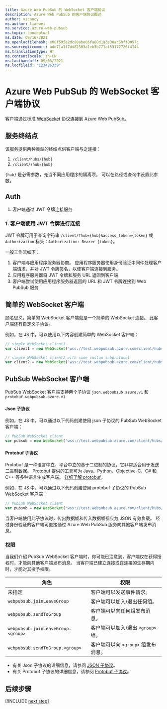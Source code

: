 ```yaml
---
title: Azure Web PubSub 的 WebSocket 客户端协议
description: Azure Web PubSub 的客户端协议概述
author: vicancy
ms.author: lianwei
ms.service: azure-web-pubsub
ms.topic: conceptual
ms.date: 08/16/2021
ms.openlocfilehash: e08f595e2dc80abe06fa68d1a3e30ac68ff0097c
ms.sourcegitcommit: add71a1f7dd82303a1eb3b771af53172726f4144
ms.translationtype: HT
ms.contentlocale: zh-CN
ms.lasthandoff: 09/03/2021
ms.locfileid: "123426339"
---
```

#  <a name="websocket-client-protocols-for-azure-web-pubsub"></a>Azure Web PubSub 的 WebSocket 客户端协议

客户端通过标准 [WebSocket](https://datatracker.ietf.org/doc/html/rfc6455) 协议连接到 Azure Web PubSub。

## <a name="service-endpoint"></a>服务终结点
该服务提供两种类型的终结点供客户端与之连接：
1. `/client/hubs/{hub}`
2. `/client/?hub={hub}`

`{hub}` 是必需参数，充当不同应用程序的隔离项。 可以在路径或查询中设置此参数。

## <a name="auth"></a>Auth
1. 客户端通过 JWT 令牌连接服务

### <a name="1-the-client-connects-using-the-jwt-token"></a>1. 客户端使用 JWT 令牌进行连接

JWT 令牌可用于查询字符串 `/client/?hub={hub}&access_token={token}` 或 `Authorization` 标头：`Authorization: Bearer {token}`。

一般工作流如下：
1. 客户端与应用程序服务器协商。 应用程序服务器使用身份验证中间件处理客户端请求，并对 JWT 令牌签名，以使客户端连接到服务。
2. 应用程序服务器将 JWT 令牌和服务 URL 返回到客户端
3. 客户端尝试使用应用程序服务器返回的 URL 和 JWT 令牌连接到 Web PubSub 服务

<a name="simple_client"></a>

## <a name="the-simple-websocket-client"></a>简单的 WebSocket 客户端
顾名思义，简单的 WebSocket 客户端就是一个简单的 WebSocket 连接。 此客户端还有自定义子协议。 

例如，在 JS 中，可以使用以下内容创建简单的 WebSocket 客户端：
```js
// simple WebSocket client1
var client1 = new WebSocket('wss://test.webpubsub.azure.com/client/hubs/hub1');

// simple WebSocket client2 with some custom subprotocol
var client2 = new WebSocket('wss://test.webpubsub.azure.com/client/hubs/hub1', 'custom.subprotocol')

```

## <a name="the-pubsub-websocket-client"></a>PubSub WebSocket 客户端

PubSub WebSocket 客户端支持两个子协议 `json.webpubsub.azure.v1` 和 `protobuf.webpubsub.azure.v1`

#### <a name="json-subprotocol"></a>Json 子协议

例如，在 JS 中，可以通过以下代码创建使用 json 子协议的 PubSub WebSocket 客户端：
```js
// PubSub WebSocket client
var pubsub = new WebSocket('wss://test.webpubsub.azure.com/client/hubs/hub1', 'json.webpubsub.azure.v1');
```

#### <a name="protobuf-subprotocol"></a>Protobuf 子协议

Protobuf 是一种语言中立、平台中立的基于二进制的协议，它非常适合用于发送二进制数据。 Protobuf 提供的工具可为 Java、Python、Objective-C、C# 和 C++ 等多种语言生成客户端。 [详细了解 protobuf](https://developers.google.com/protocol-buffers)。

例如，在 JS 中，可以通过以下代码创建使用 protobuf 子协议的 PubSub WebSocket 客户端：
```js
// PubSub WebSocket client
var pubsub = new WebSocket('wss://test.webpubsub.azure.com/client/hubs/hub1', 'protobuf.webpubsub.azure.v1');
```

当客户端使用此子协议时，传出数据帧和传入数据帧都应为 JSON 有效负载。 经过身份验证的客户端可直接通过 Azure Web PubSub 服务向其他客户端发布消息。

### <a name="permissions"></a>权限

当我们介绍 PubSub WebSocket 客户端时，你可能已注意到，客户端仅在获得授权时，才能向其他客户端发布消息。 当客户端已建立连接或在连接的生存期内时，才能对其授予权限。

| 角色 | 权限 |
|---|---|
| 未指定 | 客户端可以发送事件请求。
| `webpubsub.joinLeaveGroup` | 客户端可以加入/退出任何组。
| `webpubsub.sendToGroup` | 客户端可以向任何组发布消息。
| `webpubsub.joinLeaveGroup.<group>` | 客户端可以加入/退出 `<group>` 组。
| `webpubsub.sendToGroup.<group>` | 客户端可以向 `<group>` 组发布消息。

* 有关 Json 子协议的详细信息，请参阅 [JSON 子协议](./reference-json-webpubsub-subprotocol.md)。
* 有关 Protobuf 子协议的详细信息，请参阅 [Protobuf 子协议](./reference-protobuf-webpubsub-subprotocol.md)。

## <a name="next-steps"></a>后续步骤

[!INCLUDE [next step](includes/include-next-step.md)]

